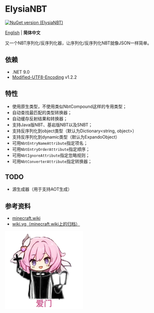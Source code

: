 # ElysiaNBT
[![NuGet version (ElysiaNBT)](https://img.shields.io/nuget/v/ElysiaNBT?color=6cf&style=for-the-badge)](https://www.nuget.org/packages/ElysiaNBT)

[English](./README.md) | **简体中文**

又一个NBT序列化/反序列化器，让序列化/反序列化NBT就像JSON一样简单。

## 依赖
- .NET 9.0
- [Modified-UTF8-Encoding](https://github.com/Myitian/Modified-UTF8-Encoding) v1.2.2

## 特性
- 使用原生类型，不使用类似NbtCompound这样的专用类型；
- 自动查找最匹配的类型转换器；
- 自动缓存反射结果和转换器；
- 支持Java版NBT、基岩版NBT以及SNBT；
- 支持反序列化到object类型（默认为Dictionary&lt;string, object>）
- 支持反序列化到dynamic类型（默认为ExpandoObject）
- 可用`NbtEntryNameAttribute`指定项名；
- 可用`NbtEntryOrderAttribute`指定顺序；
- 可用`NbtIgnoreAttribute`指定忽略规则；
- 可用`NbtConverterAttribute`指定转换器；

## TODO
- 源生成器（用于支持AOT生成）

## 参考资料
- [minecraft.wiki](https://minecraft.wiki/w/NBT_format)
- [wiki.vg（minecraft.wiki上的归档）](https://minecraft.wiki/w/Minecraft_Wiki:Projects/wiki.vg_merge/NBT)

<img src="./icon.png" width="256" alt="爱门">